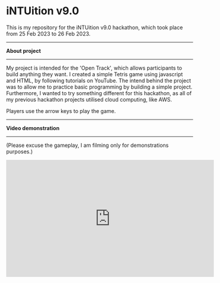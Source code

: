 # iNTUition v9.0
 
This is my repository for the iNTUition v9.0 hackathon, which took place from 25 Feb 2023 to 26 Feb 2023.

***

<strong>About project</strong>

***

My project is intended for the 'Open Track', which allows participants to build anything they want. I created a simple Tetris game using javascript and HTML, by following tutorials on YouTube. The intend behind the project was to allow me to practice basic programming by building a simple project. Furthermore, I wanted to try something different for this hackathon, as all of my previous hackathon projects utilised cloud computing, like AWS.

Players use the arrow keys to play the game. 

***

<strong>Video demonstration</strong>

***
(Please excuse the gameplay, I am filming only for demonstrations purposes.)

<iframe width="560" height="315" src="https://www.youtube.com/embed/hKilWgW8UwE" title="YouTube video player" frameborder="0" allow="accelerometer; autoplay; clipboard-write; encrypted-media; gyroscope; picture-in-picture" allowfullscreen></iframe>
